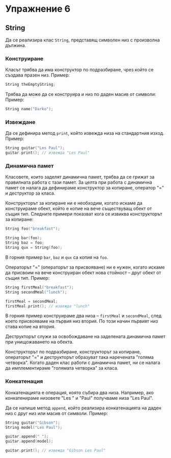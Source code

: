 Упражнение 6
============

String
------
Да се реализира клас `String`, представящ символен низ с произволна дължина.

### Конструиране
Класът трябва да има конструктор по подразбиране, чрез който се създава
празен низ.
Пример:
```cpp
String theEmptyString;
```

Трябва да може да се конструира и низ по даден масив от символи:
Пример:
```cpp
String name("Darko");
```

### Извеждане
Да се дефинира метод `print`, който извежда низа на стандартния изход.
Пример:
```cpp
String guitar("Les Paul");
guitar.print(); // извежда "Les Paul"
```

### Динамична памет
Класовете, които заделят динамична памет, трябва да се грижат за правилната
работа с тази памет. За целта при работа с динамична памет се налага да
дефинираме конструктор за копиране, оператор "=" и деструктор за класа.

Конструкторът за копиране ни е необходим, когато искаме да конструираме обект,
който е копие на вече съществуващ обект от същия тип.
Следните примери показват кога се извиква конструкторът за копиране:
```cpp
String foo("breakfast");

String bar(foo);
String baz = foo;
String qux = String(foo);
```
В горния пример `bar`, `baz` и `qux` са копия на `foo`.

Операторът "=" (операторът за присвояване) ни е нужен, когато искаме да
присвоим на вече конструиран обект нова стойност – друг обект от същия тип.
Пример:
```cpp
String firstMeal("breakfast");
String secondMeal("lunch");

firstMeal = secondMeal;
firstMeal.print(); // извежда "lunch"
```
В горния пример конструираме два низа – `firstMeal` и `secondMeal`, след което
присвояваме на първия низ втория. По този начин първият низ става копие на
втория.

Деструкторът служи за освобождаване на заделената динамична памет при
унищожаването на обекта.

Конструкторът по подразбиране, конструкторът за копиране, операторът "=" и
деструкторът образуват така наречената "голяма четворка". Когато даден клас
работи с динамична памет, ни се налага да имплементираме "голямата четворка"
за класа.

### Конкатенация
Конкатенацията е операция, която събира два низа. Например, ако конкатенираме
низовете "Les " и "Paul" получваме низа "Les Paul".

Да се напише метод `append`, който реализира конкатенацията на даден низ с
друг низ или масив от символи.
Пример:
```cpp
String guitar("Gibson");
String model("Les Paul");

guitar.append(" ");
guitar.append(model);

guitar.print(); // извежда "Gibson Les Paul"
```
